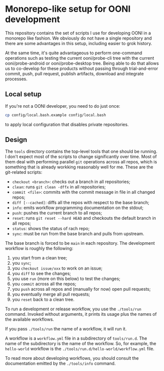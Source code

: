 # Monorepo-like setup for OONI development

This repository contains the set of scripts I use for developing OONI in a
monorepo like fashion. We obviously do not have a single repository and there
are some advantages in this setup, including easier to grok history.

At the same time, it's quite advantageous to perform one-command operations
such as testing the current ooni/probe-cli tree with the current ooni/probe-android
or ooni/probe-desktop tree. Being able to do that allows us to co-develop for
these products without passing through trial-and-error commit, push, pull request,
publish artifacts, download and integrate processes.

## Local setup

If you're not a OONI developer, you need to do just once:

```bash
cp config/local.bash.example config/local.bash
```

to apply local configuration that disables private repositories.

## Design

The `tools` directory contains the top-level tools that one should be running. I
don't expect most of the scripts to change significantly over time. Most of them deal
with performing parallel `git` operations across all repos, which is something that
is already workking reasonably well for me. These are the git-related scripts:

* `checkout <branch>`: checks out a branch in all repositories;
* `clean`: runs `git clean -dffx` in all repositories;
* `commit <file>`: commits with the commit message in file in all changed repos;
* `diff [--cached]`: diffs all the repos with respect to the base branch;
* `info`: emits workflow programming documentation on the stdout;
* `push`: pushes the current branch to all repos;
* `reset`: runs `git reset --hard HEAD` and checkouts the default branch in all repos;
* `status`: shows the status of rach repo;
* `sync`: must be run from the base branch and pulls from upstream.

The base branch is forced to be `main` in each repository. The development workflow is roughly the following:

1. you start from a clean tree;
2. you `sync`;
3. you `checkout issue/xxx` to work on an issue;
4. you `diff` to see the changes;
5. you use `run` (more on this below) to test the changes;
6. you `commit` across all the repos;
7. you `push` across all repos and (manually for now) open pull requests;
8. you eventually merge all pull requests;
9. you `reset` back to a clean tree.

To run a development or release workflow, you use the `./tools/run` command. Invoked
without arguments, it prints its usage plus the names of the available workflows.

If you pass `./tools/run` the name of a workflow, it will run it.

A workflow is a `workflow.yml` file in a subdirectory of `tools/run.d`. The name
of the subdirectory is the name of the workflow. So, for example, the `hello-world`
workflow is the `./tools/run.d/hello-world/workflow.yml` file.

To read more about developing workflows, you should consult the
documentation emitted by the `./tools/info` command.
